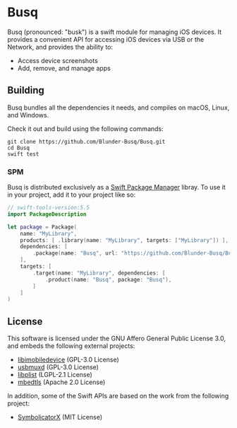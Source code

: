 # Busq

Busq (pronounced: "busk") is a swift module for managing iOS devices.
It provides a convenient API for accessing iOS devices via USB or the Network,
and provides the ability to:

 - Access device screenshots
 - Add, remove, and manage apps


## Building

Busq bundles all the dependencies it needs, and compiles on macOS, Linux, and Windows.

Check it out and build using the following commands:

```
git clone https://github.com/Blunder-Busq/Busq.git
cd Busq
swift test
```

### SPM

Busq is distributed exclusively as a [Swift Package Manager](https://swift.org/package-manager/) libray. To use it in your project, add it to your project like so:

```swift
// swift-tools-version:5.5
import PackageDescription

let package = Package(
    name: "MyLibrary",
    products: [ .library(name: "MyLibrary", targets: ["MyLibrary"]) ],
    dependencies: [
        .package(name: "Busq", url: "https://github.com/Blunder-Busq/Busq.git", .branch("main")),
    ],
    targets: [
        .target(name: "MyLibrary", dependencies: [
            .product(name: "Busq", package: "Busq"),
        ]
    ]
)
```

## License

This software is licensed under the
GNU Affero General Public License 3.0,
and embeds the following external projects:

 - [libimobiledevice](https://github.com/libimobiledevice/libimobiledevice) (GPL-3.0 License)
 - [usbmuxd](https://github.com/libimobiledevice/usbmuxd) (GPL-3.0 License)
 - [libplist](https://github.com/libimobiledevice/libplist) (LGPL-2.1 License)
 - [mbedtls](https://github.com/ARMmbed/mbedtls) (Apache 2.0 License)

In addition, some of the Swift APIs are based on the work from the following project:

 - [SymbolicatorX](https://github.com/Yueoaix/SymbolicatorX) (MIT License)
